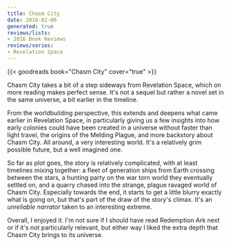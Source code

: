 ```yaml
---
title: Chasm City
date: 2016-02-06
generated: true
reviews/lists:
- 2016 Book Reviews
reviews/series:
- Revelation Space
---
```

{{< goodreads book="Chasm City" cover="true" >}}

Chasm City takes a bit of a step sideways from Revelation Space, which on more reading makes perfect sense. It's not a sequel but rather a novel set in the same universe, a bit earlier in the timeline.  

From the worldbuilding perspective, this extends and deepens what came earlier in Revelation Space, in particularly giving us a few insights into how early colonies could have been created in a universe without faster than light travel, the origins of the Melding Plague, and more backstory about Chasm City. All around, a very interesting world. It's a relatively grim possible future, but a well imagined one.  

<!--more-->

So far as plot goes, the story is relatively complicated, with at least timelines mixing together: a fleet of generation ships from Earth crossing between the stars, a hunting party on the war torn world they eventually settled on, and a quarry chased into the strange, plague ravaged world of Chasm City. Especially towards the end, it starts to get a little blurry exactly what is going on, but that's part of the draw of the story's climax. It's an _unreliable narrator_ taken to an interesting extreme.  

Overall, I enjoyed it. I'm not sure if I should have read Redemption Ark next or if it's not particularly relevant, but either way I liked the extra depth that Chasm City brings to its universe.  


